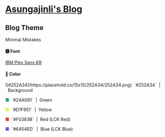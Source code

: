 # [Asungajinli's Blog](https://asungajinli.github.io)

## Blog Theme
Minimal Mistakes

#### 🅰️&nbsp;Font
[IBM Plex Sans KR](https://fonts.google.com/specimen/IBM+Plex+Sans+KR)

#### 🎨&nbsp;Color
<p>
![#252A34](https://placehold.co/15x15/252A34/252A34.png)
&nbsp;`#252A34`&nbsp;&nbsp;|&nbsp;&nbsp;Background</p>
<p>
<span style="color:#24A091">■</span>
&nbsp;`#24A091`&nbsp;&nbsp;|&nbsp;&nbsp;Green</p>
<p>
<span style="color:#D1F951">■</span>
&nbsp;`#D1F951`&nbsp;&nbsp;|&nbsp;&nbsp;Yellow</p>
<p>
<span style="color:#F0383B">■</span>
&nbsp;`#F0383B`&nbsp;&nbsp;|&nbsp;&nbsp;Red&nbsp;(LCK Red)</p>
<p>
<span style="color:#6454ED">■</span>
&nbsp;`#6454ED`&nbsp;&nbsp;|&nbsp;&nbsp;Blue&nbsp;(LCK Blue)</p>